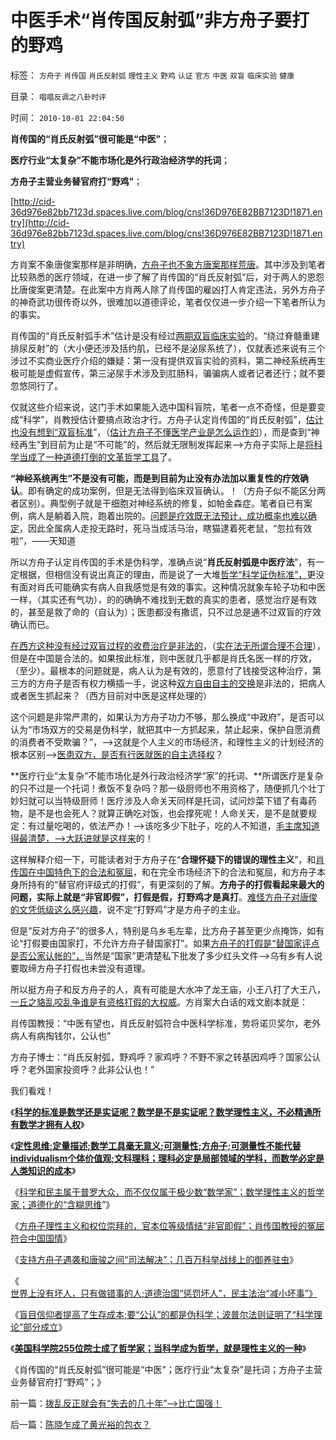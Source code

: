 # 中医手术“肖传国反射弧”非方舟子要打的野鸡

标签： `方舟子` `肖传国` `肖氏反射弧` `理性主义` `野鸡` `认证` `官方` `中医` `双盲` `临床实验` `健康` 

目录： `唱唱反调之八卦时评`

时间： `2010-10-01 22:04:50`

**肖传国的“肖氏反射弧”很可能是“中医”**；

**医疗行业“太复杂”不能市场化是外行政治经济学的托词**；

**方舟子主营业务替官府打“野鸡”**；

[http://cid-36d976e82bb7123d.spaces.live.com/blog/cns!36D976E82BB7123D!1871.entry](http://cid-36d976e82bb7123d.spaces.live.com/blog/cns!36D976E82BB7123D!1871.entry)

方肖案不象唐俊案那样是非明确，[方舟子也不象方唐案那样荒唐](../../../2010/8/6/方唐案中荒唐的是方舟子.md)。其中涉及到笔者比较熟悉的医疗领域，在进一步了解了肖传国的“肖氏反射弧”后，对于两人的恩怨比唐俊案更清楚。在此案中方肖两人除了肖传国的雇凶打人肯定违法，另外方舟子的神奇武功很传奇以外，很难加以道德评论，笔者仅仅进一步介绍一下笔者所认为的事实。

肖传国的“肖氏反射弧手术”估计是没有经过[两期双盲临床实验](../../../2009/5/13/中医是理论，西医是检查标准；.md)的。“绕过脊髓重建排尿反射”的（大小便还涉及括约肌，已经不是泌尿系统了），仅就表述来说有三个涉过不实商业医疗介绍的嫌疑：第一没有提供双盲实验的资料，第二神经系统再生极可能是虚假宣传，第三泌尿手术涉及到肛肠科，骗骗病人或者记者还行；就不要忽悠同行了。

仅就这些介绍来说，这门手术如果能入选中国科盲院，笔者一点不奇怪，但是要变成“科学”，肖教授估计要搞点政治才行。方舟子认定肖传国的“肖氏反射弧”，[估计也没有想到“双盲标准](../../../2010/7/12/中医是玄学；双盲统计是医疗保险的依据.md)”，（[估计方舟子不懂医学产业是怎么运作的](../../../2009/5/26/责权利等边三角形之医疗核心要素错位.md)），而是查到“神经再生”到目前为止是“不可能”的，然后就无限制发挥起来——>方舟子实际上是[将科学当成了一种道德打倒的文革哲学工具](../../../2010/3/13/科学作为哲学使用就不再是科学.md)了。

**“神经系统再生”不是没有可能，而是到目前为止没有办法加以重复性的疗效确认**。即有确定的成功案例，但是无法得到临床双盲确认。！（方舟子似不能区分两者区别）。典型例子就是干细胞对神经系统的修复，如帕金森症。笔者自已有案例，病人是躺着入院，跑着出院的。[问题是疗效既无法预计，成功概率也难以确定](../../../2009/4/4/期望，预期和选择性体验；有调查也没有发言权.md)，因此全属病人走投无路时，死马当成活马治，瞎猫逮着死老鼠，“忽拉有效啦”，——天知道

所以方舟子认定肖传国的手术是伪科学，准确点说“**肖氏反射弧是中医疗法**”，有一定根据，但相信没有说出真正的理由，而是说了一大堆[哲学“科学证伪标准”，](../../../2010/9/30/波普尔证伪，逻辑残缺人士的自闭长城.md)更没有面对肖氏可能确实有病人自我感觉是有效的事实。这种情况就象车轮子功和中医一样，（其实还有气功），的的确确不难找到无数的真实的患者，感觉治疗是有效的，甚至是救了命的（自认为）；医患都没有撒谎，只不过总是通不过双盲的疗效确认而已。

[在西方这种没有经过双盲过程的收费治疗是非法的](../../../2010/7/12/中医是玄学；双盲统计是医疗保险的依据.md)，（[实在法无所谓合理不合理](../../../2010/8/1/实在法（体）与善恶无关及革命的误区.md)），但是在中国是合法的。如果按此标准，则中医就几乎都是肖氏名医一样的疗效，（至少）。最根本的问题就是，病人认为是有效的，愿意付了钱接受这种治疗，第三方的方舟子是否有权力横插一手，说这种[双方自由自主的交换](../../../2009/2/5/市场经济的自由交换原则不容争辩.md)是非法的，把病人或者医生抓起来？（西方目前对中医是这样处理的）

这个问题是非常严肃的，如果认为方舟子功力不够，那么换成“中政府”，是否可以认为“市场双方的交易是伪科学，就把其中一方抓起来，禁止起来，保护自愿消费的消费者不受欺骗？”，——>这就是个人主义的市场经济，和理性主义的计划经济的根本区别——>[医患双方，是否有行医就医的自主选择权](../../../2010/7/18/医改唯一出路就是市场经济去特权化.md)？

**医疗行业“太复杂”不能市场化是外行政治经济学“家”的托词、**所谓医疗是复杂的只不过是一个托词！煮饭不复杂吗？那一级厨师也不用资格了，随便抓几个壮丁妙妇就可以当特级厨师！医疗涉及人命关天同样是托词，试问炒菜下错了有毒药物，是不是也会死人？就算正确吃对饭，也会撑死呢！人命关天，是不是就要规定：有过量吃喝的，依法严办！——>该吃多少下肚子，吃的人不知道，[毛主席知道得最清楚，——>大跃进就是这样来](../../../2009/8/2/英属孟加拉两次大饥荒和经济学家的良心.md)的！

这样解释介绍一下，可能读者对于方舟子在“**合理怀疑下的错误的理性主义**”，和[肖传国在中国特色下的合法和冤屈](../../../2010/9/29/方舟子理性主义和权位崇拜的正确性和肖传国的冤屈.md)，和在完全市场经济下的合法和冤屈，和方舟子本身所持有的“替官府评级式的打假”，有更深刻的了解。**方舟子的打假看起来最大的问题，实际上就是“非官即假”，打假是假，打野鸡才是真打**。[难怪方舟子对唐俊的文凭低级这么感兴趣](../../../2010/7/29/只有特权才能危害市场经济.md)，说不定“打野鸡”才是方舟子的主业。

但是“反对方舟子”的很多人，特别是乌乡毛左辈，比方舟子甚至更少点掩饰，如有论“打假要由国家打，不允许方舟子替国家打”。如果[方舟子的打假是“替国家评点是否公家认帐的”，](../../../2010/7/30/西方执业资格是行业托拉斯认证，而不是行政审批.md)当然是“国家”更清楚私下批发了多少红头文件——>乌有乡有人说要取缔方舟子打假也未尝没有道理。

所以挺方舟子和反方舟子的人，真有可能是大水冲了龙王庙，小王八打了大王八，[一丘之貉乱咬乱争谁是有资格打假的大权威](../../../2010/5/10/理性主义科学家是不是很牛逼的大祭师？.md)。方肖案大白话的戏文剧本就是：

肖传国教授：“中医有望也，肖氏反射弧符合中医科学标准，势将诺贝奖尔，老外病人有病掏钱尔，公认也”

方舟子博士：“肖氏反射弧，野鸡呼？家鸡呼？不野不家之转基因鸡呼？国家公认呼？老外国家投资呼？此非公认也！”

我们看戏！

《[**科学的标准是数学还是实证呢？数学是不是实证呢？数学理性主义，不必精通所有数学才拥有人权**](../../../2010/6/12/科学的标准是数学还是实证呢？.md)》

《[**定性思维;定量描述;数学工具毫无意义;可测量性;方舟子;可测量性不能代替individualism个体价值观;文科理科；理科必定是局部领域的学科，而数学必定是人类知识的成本**](../../../2010/6/12/数学是文科理科的分界；数学是科学的成本.md)》

《[科学和民主属于普罗大众，而不仅仅属于极少数“数学家”；数学理性主义的哲学家；道德化的“含糊思维](../../../2010/6/12/科学和民主属于普罗大众而非仅是“数学家”.md)”》

《[方舟子理性主义和权位崇拜的，官本位等级情结“非官即假”；肖传国教授的冤屈符合中国国情](../../../2010/9/29/方舟子理性主义和权位崇拜的正确性和肖传国的冤屈.md)》

《[支持方舟子遇袭和唐骏之间“司法解决”；几百万科举战线上的御养驻虫](../../../2010/9/13/唐骏假文凭背后的几百万科举蜱虫.md)》

《[世界上没有坏人，只有做错事的人;道德治国“惩罚坏人”，民主法治“减小坏事”》](../../../2010/8/6/方唐案中荒唐的是方舟子.md)

《[盲目信仰者提高了生存成本;要“公认”的都是伪科学；波普尔法则证明了“科学理论”部分成立](../../../2010/6/19/数学滥用令社会科盲化.md)》

《[**美国科学院255位院士成了哲学家；当科学成为哲学，就是理性主义的一种**](../../../2010/5/10/美国科学院255位院士成了理性主义哲学家.md)》

《肖传国的“肖氏反射弧”很可能是“中医”；医疗行业“太复杂”是托词；方舟子主营业务替官府打“野鸡”；》



前一篇：[拨乱反正就会有“失去的几十年”——&gt;比亡国强！](../../../2010/10/1/拨乱反正就会有“失去的几十年”——＞比亡国强！.md)

后一篇：[陈晓乍成了黄光裕的包衣？](../../../2010/10/2/陈晓乍成了黄光裕的包衣？.md)